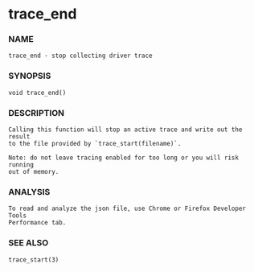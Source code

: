 # trace_end

### NAME

    trace_end - stop collecting driver trace

### SYNOPSIS

    void trace_end()

### DESCRIPTION

    Calling this function will stop an active trace and write out the result
    to the file provided by `trace_start(filename)`.

    Note: do not leave tracing enabled for too long or you will risk running
    out of memory.

### ANALYSIS

    To read and analyze the json file, use Chrome or Firefox Developer Tools
    Performance tab.

### SEE ALSO

    trace_start(3)

